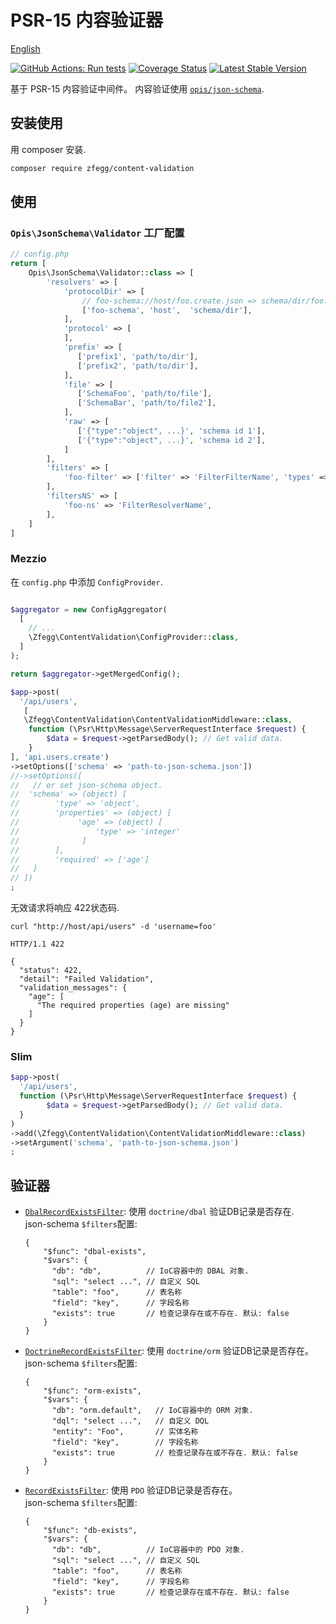 PSR-15 内容验证器
===========================

[English](README.md)

[![GitHub Actions: Run tests](https://github.com/zfegg/content-validation/workflows/qa/badge.svg)](https://github.com/zfegg/content-validation/actions?query=workflow%3A%22qa%22)
[![Coverage Status](https://coveralls.io/repos/github/zfegg/content-validation/badge.svg?branch=master)](https://coveralls.io/github/zfegg/content-validation?branch=master)
[![Latest Stable Version](https://poser.pugx.org/zfegg/content-validation/v/stable.png)](https://packagist.org/packages/zfegg/content-validation)

基于 PSR-15 内容验证中间件。
内容验证使用 [`opis/json-schema`](https://packagist.org/packages/opis/json-schema).

安装使用
---------

用 composer 安装.

```bash
composer require zfegg/content-validation
```

使用
-----

### `Opis\JsonSchema\Validator` 工厂配置

```php
// config.php
return [
    Opis\JsonSchema\Validator::class => [
        'resolvers' => [
            'protocolDir' => [
                // foo-schema://host/foo.create.json => schema/dir/foo.create.json
                ['foo-schema', 'host',  'schema/dir'],
            ],
            'protocol' => [
            ],
            'prefix' => [
               ['prefix1', 'path/to/dir'],
               ['prefix2', 'path/to/dir'],
            ],
            'file' => [
               ['SchemaFoo', 'path/to/file'],
               ['SchemaBar', 'path/to/file2'],
            ],
            'raw' => [
               ['{"type":"object", ...}', 'schema id 1'],
               ['{"type":"object", ...}', 'schema id 2'],
            ]
        ],
        'filters' => [
            'foo-filter' => ['filter' => 'FilterFilterName', 'types' => ['integer']],
        ],
        'filtersNS' => [
            'foo-ns' => 'FilterResolverName',
        ],
    ]
]
```

### Mezzio

在 `config.php` 中添加 `ConfigProvider`.

```php

$aggregator = new ConfigAggregator(
  [
    // ...
    \Zfegg\ContentValidation\ConfigProvider::class,
  ]
);

return $aggregator->getMergedConfig();
```


```php
$app->post(
  '/api/users', 
   [
   \Zfegg\ContentValidation\ContentValidationMiddleware::class,
    function (\Psr\Http\Message\ServerRequestInterface $request) {
        $data = $request->getParsedBody(); // Get valid data.
    }
], 'api.users.create')
->setOptions(['schema' => 'path-to-json-schema.json'])
//->setOptions([  
//   // or set json-schema object. 
//  'schema' => (object) [
//        'type' => 'object',
//        'properties' => (object) [
//             'age' => (object) [
//                 'type' => 'integer'
//              ]
//        ],
//        'required' => ['age']
//   ]
// ])
;
```

无效请求将响应 422状态码.

```shell
curl "http://host/api/users" -d 'username=foo'

HTTP/1.1 422

{
  "status": 422,
  "detail": "Failed Validation",
  "validation_messages": {
    "age": [
      "The required properties (age) are missing"
    ]
  }
}
```


### Slim 

```php
$app->post(
  '/api/users', 
  function (\Psr\Http\Message\ServerRequestInterface $request) {
        $data = $request->getParsedBody(); // Get valid data.
  }
)
->add(\Zfegg\ContentValidation\ContentValidationMiddleware::class)
->setArgument('schema', 'path-to-json-schema.json')
;
```

验证器
--------

- [`DbalRecordExistsFilter`](src/Opis/Filter/DbalRecordExistsFilter.php): 使用 `doctrine/dbal` 验证DB记录是否存在.  
   json-schema `$filters`配置:
  ```json5
  {
      "$func": "dbal-exists",
      "$vars": {
        "db": "db",          // IoC容器中的 DBAL 对象.
        "sql": "select ...", // 自定义 SQL
        "table": "foo",      // 表名称
        "field": "key",      // 字段名称
        "exists": true       // 检查记录存在或不存在. 默认: false
      }
  }
  ```
- [`DoctrineRecordExistsFilter`](src/Opis/Filter/DoctrineRecordExistsFilter.php): 使用 `doctrine/orm` 验证DB记录是否存在。  
  json-schema `$filters`配置:
  ```json5
  {
      "$func": "orm-exists",
      "$vars": {
        "db": "orm.default",   // IoC容器中的 ORM 对象.
        "dql": "select ...",   // 自定义 DQL
        "entity": "Foo",       // 实体名称
        "field": "key",        // 字段名称
        "exists": true         // 检查记录存在或不存在. 默认: false
      }
  }
  ```
- [`RecordExistsFilter`](src/Opis/Filter/RecordExistsFilter.php): 使用 `PDO` 验证DB记录是否存在。  
  json-schema `$filters`配置:
  ```json5
  {
      "$func": "db-exists",
      "$vars": {
        "db": "db",          // IoC容器中的 PDO 对象.
        "sql": "select ...", // 自定义 SQL
        "table": "foo",      // 表名称
        "field": "key",      // 字段名称
        "exists": true       // 检查记录存在或不存在. 默认: false
      }
  }
  ```